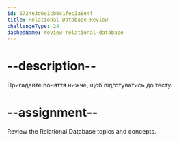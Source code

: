 ```yaml
---
id: 6724e3d6e1cb0c1fec3a8e4f
title: Relational Database Review
challengeType: 24
dashedName: review-relational-database
---
```


# --description--

Пригадайте поняття нижче, щоб підготуватись до тесту.



# --assignment--

Review the Relational Database topics and concepts.
